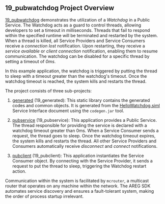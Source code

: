 ## 19_pubwatchdog Project Overview

[19_pubwatchdog](https://github.com/aregtech/areg-sdk/tree/master/examples/19_pubwatchdog) demonstrates the utilization of a *Watchdog* in a Public Service. The Watchdog acts as a guard to control threads, allowing developers to set a timeout in milliseconds. Threads that fail to respond within the specified runtime will be terminated and restarted by the system. When a thread is killed, all Service Providers and Service Consumers receive a *connection lost* notification. Upon restarting, they receive a *service available* or *client connection* notification, enabling them to resume communication. The watchdog can be disabled for a specific thread by setting a timeout of *0ms*.

In this example application, the watchdog is triggered by putting the thread to sleep with a timeout greater than the watchdog's timeout. Once the watchdog timeout is reached, the system kills and restarts the thread.

The project consists of three sub-projects:

1. [generated](https://github.com/aregtech/areg-sdk/tree/master/examples/19_pubwatchdog/generated) (19_generated): This static library contains the generated codes and common objects. It is generated from the [HelloWatchdog.siml](https://github.com/aregtech/areg-sdk/blob/master/examples/18_locwatchdog/res/HelloWatchdog.siml) Service Interface document using the `codegen.jar` tool.

2. [pubservice](https://github.com/aregtech/areg-sdk/tree/master/examples/19_pubwatchdog/pubservice) (19_pubservice): This application provides a Public Service. The thread responsible for providing the service is declared with a watchdog timeout greater than 0ms. When a Service Consumer sends a request, the thread goes to sleep. Once the watchdog timeout expires, the system kills and restarts the thread. All other Service Providers and Consumers automatically receive *disconnect* and *connect* notifications.

3. [pubclient](https://github.com/aregtech/areg-sdk/tree/master/examples/19_pubwatchdog/pubclient) (19_pubclient): This application instantiates the Service Consumer object. By connecting with the Service Provider, it sends a request to put the thread to sleep, triggering the Watchdog restart action.

Communication within the system is facilitated by `mcrouter`, a multicast router that operates on any machine within the network. The AREG SDK automates service discovery and ensures a fault-tolerant system, making the order of process startup irrelevant.
